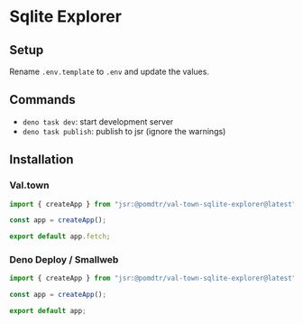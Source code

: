 # Sqlite Explorer

## Setup

Rename `.env.template` to `.env` and update the values.

## Commands

- `deno task dev`: start development server
- `deno task publish`: publish to jsr (ignore the warnings)

## Installation

### Val.town

```ts
import { createApp } from "jsr:@pomdtr/val-town-sqlite-explorer@latest";

const app = createApp();

export default app.fetch;
```

### Deno Deploy / Smallweb

```ts
import { createApp } from "jsr:@pomdtr/val-town-sqlite-explorer@latest";

const app = createApp();

export default app;
```
